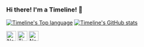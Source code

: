 ### Hi there! I'm a Timeline! 👋
[![Timeline's Top language](https://github-readme-stats.vercel.app/api/top-langs?username=Nep-Timeline&bg_color=30,e96443,904e95&title_color=fff&text_color=fff&count_private=true&hide_border=true)](https://github.com/anuraghazra/github-readme-stats)
[![Timeline's GitHub stats](https://github-readme-stats.vercel.app/api?username=Nep-Timeline&bg_color=30,e96443,904e95&title_color=fff&text_color=fff&count_private=true&hide_border=true)](https://github.com/anuraghazra/github-readme-stats)

[<img height="26" src="https://shields.io/badge/Nep_Timeline-ffffff.svg?style=flat-square&logo=twitter" alt="Nep_Timeline" />](https://twitter.com/Nep_Timeline)
[<img height="26" src="https://shields.io/badge/Timeline2338-ffffff.svg?style=flat-square&logo=discord" alt="Timeline#2338" />](https://discord.com/)
[<img height="26" src="https://shields.io/badge/Nep_Timeline-ffffff.svg?style=flat-square&logo=telegram" alt="Nep_Timeline" />](https://t.me/nep_timeline)

<!--
**Nep-Timeline/Nep-Timeline** is a ✨ _special_ ✨ repository because its `README.md` (this file) appears on your GitHub profile.

Here are some ideas to get you started:

- 🔭 I’m currently working on ...
- 🌱 I’m currently learning ...
- 👯 I’m looking to collaborate on ...
- 🤔 I’m looking for help with ...
- 💬 Ask me about ...
- 📫 How to reach me: ...
- 😄 Pronouns: ...
- ⚡ Fun fact: ...
-->
